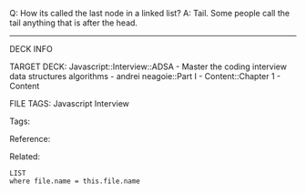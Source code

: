 Q: How its called the last node in a linked list?
A: Tail.
Some people call the tail anything that is after the head.
<!--ID: 1689972344740-->



---

DECK INFO

TARGET DECK: Javascript::Interview::ADSA - Master the coding interview data structures algorithms - andrei neagoie::Part I - Content::Chapter 1 - Content

FILE TAGS: Javascript Interview

Tags:

Reference:

Related:

```dataview
LIST
where file.name = this.file.name
```
